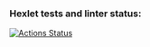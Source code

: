 ### Hexlet tests and linter status:
[![Actions Status](https://github.com/Ulia388/python-project-50/actions/workflows/hexlet-check.yml/badge.svg)](https://github.com/Ulia388/python-project-50/actions)